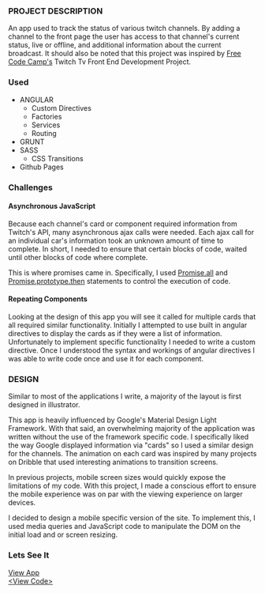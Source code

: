 ### PROJECT DESCRIPTION

An app used to track the status of various twitch channels. By adding a channel to the front page the user has access to that channel's current status, live or offline, and additional information about the current broadcast. It should also be noted that this project was inspired by [Free Code Camp's](http://freecodecamp.com) Twitch Tv Front End Development Project.

### Used
* ANGULAR
  * Custom Directives
  * Factories
  * Services
  * Routing
* GRUNT
* SASS
  * CSS Transitions
* Github Pages

### Challenges

#### Asynchronous JavaScript
Because each channel's card or component required information from Twitch's API, many asynchronous  ajax calls were needed. Each ajax call for an individual car's information took an unknown amount of time to complete. In short, I needed to ensure that certain blocks of code, waited until other blocks of code where complete.

This is where promises came in. Specifically, I used [Promise.all](https://developer.mozilla.org/en-US/docs/Web/JavaScript/Reference/Global_Objects/Promise/all) and [Promise.prototype.then](https://developer.mozilla.org/en-US/docs/Web/JavaScript/Reference/Global_Objects/Promise/then) statements to control the execution of code.

#### Repeating Components
Looking at the design of this app you will see it called for multiple cards that all required similar functionality. Initially I attempted to use built in angular directives to display the cards as if they were a list of information. Unfortunately to implement specific functionality I needed to write a custom directive. Once I understood the syntax and workings of angular directives I was able to write code once and use it for each component.

### DESIGN

Similar to most of the applications I write, a majority of the layout is first designed in illustrator.

This app is heavily influenced by Google's Material Design Light Framework. With that said, an overwhelming majority of the application was written without the use of the framework specific code. I specifically liked the way Google displayed information via "cards" so I used a similar design for the channels. The animation on each card was inspired by many projects on Dribble that used interesting animations to transition screens.

In previous projects, mobile screen sizes would quickly expose the limitations of my code. With this project, I made a conscious effort to ensure the mobile experience was on par with the viewing experience on larger devices.

I decided to design a mobile specific version of the site. To implement this, I used media queries and JavaScript code to manipulate the DOM on the initial load and or screen resizing.

### Lets See It

<div class="btn-container">
  <a href="https://github.com/MirPresT/Twitch-Viewer">
    <div class="toApp btn">View App</div>
  </a>
</div>
<div class="btn-container">
  <a href="https://mirprest.github.io/Twitch-Viewer/">
    <div class="toGithub btn">&lt;View Code&gt;</div>
  </a>
</div>
